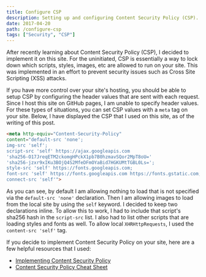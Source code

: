 ```yaml
---
title: Configure CSP
description: Setting up and configuring Content Security Policy (CSP).
date: 2017-04-20
path: /configure-csp
tags: ["Security", "CSP"]
---
```


After recently learning about Content Security Policy (CSP), I decided to implement it on this site. For the uninitiated, CSP is essentially a way to lock down which scripts, styles, images, etc are allowed to run on your site. This was implemented in an effort to prevent security issues such as Cross Site Scripting (XSS) attacks.

If you have more control over your site's hosting, you should be able to setup CSP by configuring the header values that are sent with each request. Since I host this site on GitHub pages, I am unable to specify header values. For these types of situations, you can set CSP values with a `meta` tag on your site. Below, I have displayed the CSP that I used on this site, as of the writing of this post.

```html
<meta http-equiv="Content-Security-Policy"
content="default-src 'none';
img-src 'self';
script-src 'self' https://ajax.googleapis.com
'sha256-O17JreqETM2ckomgHPckX1pb7B0hzmavSQor2MpT8oU='
'sha256-jzxr9xIKu3BOjQ4S2MfeDFmOYaBid7HGKUMtTGBL0Ls=';
style-src 'self' https://fonts.googleapis.com;
font-src 'self' https://fonts.googleapis.com https://fonts.gstatic.com;
connect-src 'self'">
```

As you can see, by default I am allowing nothing to load that is not specified via the `default-src 'none'` declaration. Then I am allowing images to load from the local site by using the `self` keyword. I decided to keep two declarations inline. To allow this to work, I had to include that script's sha256 hash in the `script-src` list. I also had to list other scripts that are loading styles and fonts as well. To allow local `XHRHttpRequests`, I used the `content-src 'self'` tag.

If you decide to implement Content Security Policy on your site, here are a few helpful resources that I used:

* [Implementing Content Security Policy](https://hacks.mozilla.org/2016/02/implementing-content-security-policy)
* [Content Security Policy Cheat Sheet](https://www.owasp.org/index.php/Content_Security_Policy_Cheat_Sheet)